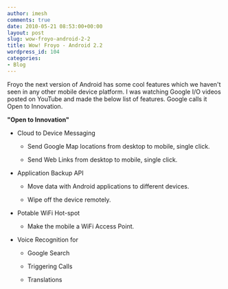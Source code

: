 ```yaml
---
author: imesh
comments: true
date: 2010-05-21 08:53:00+00:00
layout: post
slug: wow-froyo-android-2-2
title: Wow! Froyo - Android 2.2
wordpress_id: 104
categories:
- Blog
---
```





Froyo the next version of Android has some cool features which we haven't seen in any other mobile device platform. I was watching Google I/O videos posted on YouTube and made the below list of features. Google calls it Open to Innovation.




**"Open to Innovation"**





    
  * Cloud to Device Messaging
    
        
    * Send Google Map locations from desktop to mobile, single click.

        
    * Send Web Links from desktop to mobile, single click.

    
    

    
  * Application Backup API
    
        
    * Move data with Android applications to different devices.

        
    * Wipe off the device remotely.

    
    

    
  * Potable WiFi Hot-spot
    
        
    * Make the mobile a WiFi Access Point.

    
    

    
  * Voice Recognition for
    
        
    * Google Search

        
    * Triggering Calls

        
    * Translations

    
    


